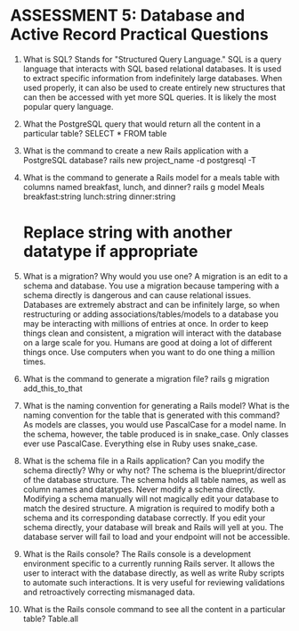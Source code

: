 # ASSESSMENT 5: Database and Active Record Practical Questions

1. What is SQL?
    Stands for "Structured Query Language." SQL is a query language that interacts with SQL based relational databases. It is used to extract specific information from indefinitely large
    databases. When used properly, it can also be used to create entirely new structures that can then be accessed with yet more SQL queries. It is likely the most popular query language.


2. What the PostgreSQL query that would return all the content in a particular table?
    SELECT * FROM table

3. What is the command to create a new Rails application with a PostgreSQL database?
    rails new project_name -d postgresql -T

4. What is the command to generate a Rails model for a meals table with columns named breakfast, lunch, and dinner?
    rails g model Meals breakfast:string lunch:string dinner:string
    # Replace string with another datatype if appropriate

5. What is a migration? Why would you use one?
    A migration is an edit to a schema and database. You use a migration because tampering with a schema directly is dangerous and can cause relational issues. Databases are extremely
    abstract and can be infinitely large, so when restructuring or adding associations/tables/models to a database you may be interacting with millions of entries at once. In order
    to keep things clean and consistent, a migration will interact with the database on a large scale for you. Humans are good at doing a lot of different things once. Use computers
    when you want to do one thing a million times.

6. What is the command to generate a migration file?
    rails g migration add_this_to_that

7. What is the naming convention for generating a Rails model? What is the naming convention for the table that is generated with this command?
    As models are classes, you would use PascalCase for a model name. In the schema, however, the table produced is in snake_case. Only classes ever use PascalCase. Everything else
    in Ruby uses snake_case.

8. What is the schema file in a Rails application? Can you modify the schema directly? Why or why not?
    The schema is the blueprint/director of the database structure. The schema holds all table names, as well as column names and datatypes. Never modify a schema directly. Modifying
    a schema manually will not magically edit your database to match the desired structure. A migration is required to modify both a schema and its corresponding database correctly. If
    you edit your schema directly, your database will break and Rails will yell at you. The database server will fail to load and your endpoint will not be accessible.

9. What is the Rails console?
    The Rails console is a development environment specific to a currently running Rails server. It allows the user to interact with the database directly, as well as write Ruby scripts
    to automate such interactions. It is very useful for reviewing validations and retroactively correcting mismanaged data.

10. What is the Rails console command to see all the content in a particular table?
      Table.all
